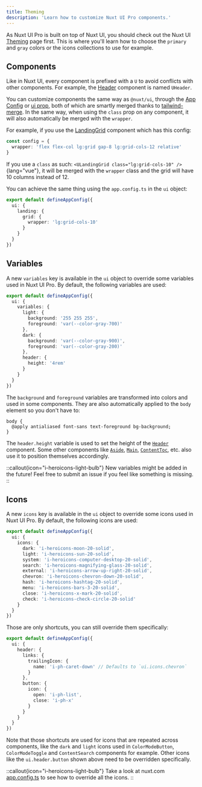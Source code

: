 ```yaml
---
title: Theming
description: 'Learn how to customize Nuxt UI Pro components.'
---
```


As Nuxt UI Pro is built on top of Nuxt UI, you should check out the Nuxt UI [Theming](/getting-started/theming) page first. This is where you'll learn how to choose the `primary` and `gray` colors or the icons collections to use for example.

## Components

Like in Nuxt UI, every component is prefixed with a `U` to avoid conflicts with other components. For example, the [Header](/pro/components/header) component is named `UHeader`.

You can customize components the same way as `@nuxt/ui`, through the [App Config](/getting-started/theming#appconfigts) or [ui prop](/getting-started/theming#ui-prop), both of which are smartly merged thanks to [tailwind-merge](https://github.com/dcastil/tailwind-merge). In the same way, when using the `class` prop on any component, it will also automatically be merged with the `wrapper`.

For example, if you use the [LandingGrid](/pro/components/landing-grid) component which has this config:

```ts
const config = {
  wrapper: 'flex flex-col lg:grid gap-8 lg:grid-cols-12 relative'
}
```

If you use a `class` as such: `<ULandingGrid class="lg:grid-cols-10" />`{lang="vue"}, it will be merged with the `wrapper` class and the grid will have 10 columns instead of 12.

You can achieve the same thing using the `app.config.ts` in the `ui` object:

```ts [app.config.ts]
export default defineAppConfig({
  ui: {
    landing: {
      grid: {
        wrapper: 'lg:grid-cols-10'
      }
    }
  }
})
```

## Variables

A new `variables` key is available in the `ui` object to override some variables used in Nuxt UI Pro. By default, the following variables are used:

```ts [app.config.ts]
export default defineAppConfig({
  ui: {
    variables: {
      light: {
        background: '255 255 255',
        foreground: 'var(--color-gray-700)'
      },
      dark: {
        background: 'var(--color-gray-900)',
        foreground: 'var(--color-gray-200)'
      },
      header: {
        height: '4rem'
      }
    }
  }
})
```

The `background` and `foreground` variables are transformed into colors and used in some components. They are also automatically applied to the `body` element so you don't have to:

```postcss
body {
  @apply antialiased font-sans text-foreground bg-background;
}
```

The `header.height` variable is used to set the height of the [`Header`](/pro/components/header) component. Some other components like [`Aside`](/pro/components/aside), [`Main`](/pro/components/main), [`ContentToc`](/pro/components/content-toc), etc. also use it to position themselves accordingly.

::callout{icon="i-heroicons-light-bulb"}
New variables might be added in the future! Feel free to submit an issue if you feel like something is missing.
::

## Icons

A new `icons` key is available in the `ui` object to override some icons used in Nuxt UI Pro. By default, the following icons are used:

```ts [app.config.ts]
export default defineAppConfig({
  ui: {
    icons: {
      dark: 'i-heroicons-moon-20-solid',
      light: 'i-heroicons-sun-20-solid',
      system: 'i-heroicons-computer-desktop-20-solid',
      search: 'i-heroicons-magnifying-glass-20-solid',
      external: 'i-heroicons-arrow-up-right-20-solid',
      chevron: 'i-heroicons-chevron-down-20-solid',
      hash: 'i-heroicons-hashtag-20-solid',
      menu: 'i-heroicons-bars-3-20-solid',
      close: 'i-heroicons-x-mark-20-solid',
      check: 'i-heroicons-check-circle-20-solid'
    }
  }
})
```

Those are only shortcuts, you can still override them specifically:

```ts [app.config.ts]
export default defineAppConfig({
  ui: {
    header: {
      links: {
        trailingIcon: {
          name: 'i-ph-caret-down' // Defaults to `ui.icons.chevron`
        }
      },
      button: {
        icon: {
          open: 'i-ph-list',
          close: 'i-ph-x'
        }
      }
    }
  }
})
```

Note that those shortcuts are used for icons that are repeated across components, like the `dark` and `light` icons used in `ColorModeButton`, `ColorModeToggle` and `ContentSearch` components for example. Other icons like the `ui.header.button` shown above need to be overridden specifically.

::callout{icon="i-heroicons-light-bulb"}
Take a look at nuxt.com [app.config.ts](https://github.com/nuxt/nuxt.com/blob/main/app.config.ts) to see how to override all the icons.
::
